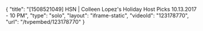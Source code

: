 {
    "title": "[1508521049] HSN | Colleen Lopez's Holiday Host Picks 10.13.2017 - 10 PM",
    "type": "solo",
    "layout": "iframe-static",
    "videoId": "123178770",
    "url": "\/tvpembed\/123178770"
}